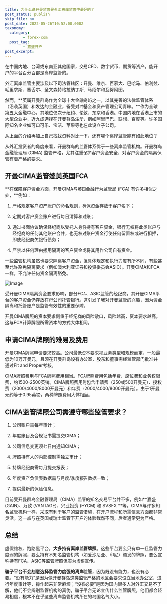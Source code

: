 ```yaml
---
title: 为什么说开曼监管是外汇离岸监管中最好的？
post_status: publish
skip_file: no
post_date: 2022-05-26T10:52:00.000Z
taxonomy:
  category:
        - forex-com
  post_tag:
        - 嘉盛开户
post_excerpt: 
---
```

在中国内地、台湾或东南亚其他国家，交易CFD、数字货币、期货等资产，能开户的平台百分百都是离岸监管的。

外汇离岸监管主要涉及以下司法管辖区：开曼、维京、百慕大、巴哈马、伯利兹、毛里求斯、塞舌尔、圣文森特格拉纳丁斯、马绍尔和瓦努阿图。

然而，**英属开曼群岛作为全球十大金融岛屿之一，以其完善的法律监管体系（沿袭英国）和发达的金融业，备受对冲基金和资产管理公司青睐。**作为全球第五大金融中心，其地位仅次于纽约、伦敦、东京和香港。中国内地在香港上市的大型企业中，近九成选择在开曼群岛注册，例如阿里巴巴、联想、百度等。许多国际知名企业如可口可乐、宝洁、苹果等也在此设立子公司。

从上面的介绍再加上自己找找资料对比一下，还有哪个离岸监管能有如此地位？

从外汇投资者的角度来看，开曼群岛的监管体系优于一些离岸监管机构。开曼群岛金融管理局 (CIMA) 监管严格，尤其注重保护客户资金安全，对客户资金的隔离保管有着严格的要求。

## 开曼CIMA监管媲美英国FCA

**在保障客户资金方面，开曼CIMA与英国金融行为监管局 (FCA) 有许多相似之处，**例如：

1. 严格规定客户资产账户的命名规则，确保资金存放于客户名下；

1. 定期对客户资金账户进行每日清算和对账；

1. 通过书面协议确保经纪商以受托人身份持有客户资金，银行无权将此类账户与经纪商的任何其他账户合并，也无权对账户资金行使任何留置权或进行扣押，即使经纪商欠银行债务；

1. 严禁以任何理由挪用隔离的客户资金或将其用作公司自有资金。

一些监管机构虽然也要求隔离客户资金，但具体规定和执行力度有所不同，有些甚至允许豁免隔离要求（例如澳大利亚证券和投资委员会ASIC）。开曼CIMA和FCA一样，不允许任何资金隔离豁免。

![Image](https://prod-files-secure.s3.us-west-2.amazonaws.com/39ed1227-6d7d-4570-be36-9ccd4a2c4241/bd849744-3fcb-4a37-8312-357962c8f065/image.png?X-Amz-Algorithm=AWS4-HMAC-SHA256&X-Amz-Content-Sha256=UNSIGNED-PAYLOAD&X-Amz-Credential=ASIAZI2LB466SGOAZEIT%2F20250502%2Fus-west-2%2Fs3%2Faws4_request&X-Amz-Date=20250502T101345Z&X-Amz-Expires=3600&X-Amz-Security-Token=IQoJb3JpZ2luX2VjEDoaCXVzLXdlc3QtMiJIMEYCIQCO%2F2XEp8qPCQBT3qeiA1irIfyneaazKkRx5XR5WpdX0AIhANGCJKVRlfk91bK94uGdK0WLtCwfSLRAc88m5GwJWt0GKogECNP%2F%2F%2F%2F%2F%2F%2F%2F%2F%2FwEQABoMNjM3NDIzMTgzODA1IgzYh%2F2kBYomIke4cNoq3APxskyVxI0CuIqmUHwVS7Kib7N7q2j3aYh3FG9NtO35QE97nPG4f04jhJQGXmFmbB%2BiY%2F89777N%2BSNV5%2F98en3%2BHvfRIwcWDD7pW%2Bc7jzQjGJoC%2Fm1w8RifXEK0MRJqtfLAh1FTBD3zjBaJp45mmO0hiFOnrPiG%2FwwSamhN0vq%2BzVCi1%2Flf95uLmtnp7KF3tPqtbjjy05qs1OLYHFz0SDBiWLnv%2BmoMO3JoOgJmJaSBEj6AEAwGsT3g0scoVfjMOJZeX1s2LAz9NGMwvjNqFLGl4ib6NY81OWSkIT25pmJbCcfMZSs7oGML3PdoP5XLjQKWYy8eczsQVR1W%2FGUEMAyquYzVMaFSHZcHfbnv8sjIQebnOBNVoDtYb8H1HhhBjo976jyTZpzfaOJ8SdsFshwKSgsPp%2BF4fvhrobMye5jO5npDxgspeUBxzR2MDsmaXZmzd4uXSWzXFozUiw0gQFHlKabz3kgbE62x625CojPegj%2FqGk3PH6wFv9EMLUqNARtwdqwEf%2B05sARjWxwanpgXK3ZscGiqT8c1Bzp1m%2BB5o22sGJzvxW2HEn%2BdWbIjItDNVcCGBnOVTgLt5WARJHP%2F7QYEqBr%2BRk7WRFYmkAadTqAVkIxq5Cilys9aWTCYp9LABjqkAZQfw5U%2FlllNC4gwExJWLaPwho09%2BZsGrLM4soOQChDg0ZbHO7KwtyIOGEkwm%2FmgwQrrodFpBjaDB4YNEOMawsoFSS7DuA9VCL5%2FEJToC8x7GuG7K1nkSy8CHoWAgG2rcLtQl0EahlgqgmwRDqiyz053Jq4aqCwpmzMhnNbYOh%2Bj9BIBkX50Vnz2b9DXvJeAUnciw1urlwVA1AFbBE2hEBcV%2FiFD&X-Amz-Signature=2ccee2e97dab3598867ffe1880f96f2ab6326b2a6622c520609ccb31ac6e7616&X-Amz-SignedHeaders=host&x-id=GetObject)

受开曼CIMA隔离资金要求影响，部分FCA、ASIC监管的经纪商，其开曼CIMA平台的客户资金仍存放在母公司托管银行。这引发了我对开曼监管的兴趣，因为资金隔离和托管账户是监管有效性的重要保障。

开曼CIMA牌照的资本要求侧重于经纪商的风险敞口，风险越高，资本要求越高。这与FCA计算牌照所需资本的方式大体相同。

## **申请CIMA牌照的难易及费用**

开曼CIMA牌照申请要求较高。公司最低资本要求视业务类型和规模而定，一般最低为10万开曼元，且须在开曼群岛设有办公室，股东和董事需经监管部门批准并通过Fit and Proper考核。

CIMA牌照费用与FCA牌照费用相当。FCA牌照费用包括年费、席位费和业务权限费，约1500-2500英镑。CIMA牌照费用则包含申请费（250或500开曼元）、授权费（2000/4000/8000开曼元）和年费（2000/4000/8000开曼元）。由于1开曼元约等于0.95英镑，两种牌照费用大体相当。

## CIMA监管牌照公司需遵守哪些监管要求？

1. 公司账户需每年审计；

1. 年度账目及合规证书需提交CIMA；

1. 公司信息变更须七日内通知CIMA；

1. 牌照持有人的内部控制需独立审计；

1. 持牌经纪商需每月提交报表；

1. 年度资产负债表数据需与月度/季度报告数据一致；

1. 提供最新的保险信息。

目前受开曼群岛金融管理局（CIMA）监管的知名交易平台并不多，例如**嘉盛 (GAIN)、万致 (VANTAGE)、兴业投资 (HYCM) 和 SVSFX **等。CIMA与许多知名监管机构一样，采取有利于客户的监管措施，在开户流程和所需信息方面都非常灵活。这一点与在英国或瑞士监管下开户的体验截然不同，后者通常更为严格。

## 总结

虚假维权、跑路黑平台，**大多持有离岸监管牌照**。这些平台要么只有单一且监管力度弱的牌照，要么持有不知名监管机构（如爱沙尼亚、印尼）颁发的牌照，要么宣称持有FCA、ASIC等监管牌照但实为虚假宣传。

**骗子平台不会刻意选择监管力度强的离岸监管**，因为既没有能力，也没有必要。“没有能力”是因为像开曼群岛这类监管严格的地区会要求设立当地办公室、进行年度审计等，操作起来非常麻烦；“没有必要”是因为国内很多人对外汇交易不了解，他们不会辨别监管机构的真伪，骗子平台无论宣传什么监管牌照，他们都会轻易相信，根本不在乎这些离岸监管机构所在的岛国名气大小。